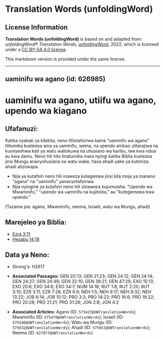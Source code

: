 # Translation Words (unfoldingWord)

## License Information

**Translation Words (unfoldingWord)** is based on and adapted from: _unfoldingWord® Translation Words_, [unfoldingWord](https://unfoldingword.org/utw), 2022, which is licensed under a [CC BY-SA 4.0 license](https://creativecommons.org/licenses/by-sa/4.0/legalcode.en).

This markdown version is provided under the same license.



--------------------------------

## uaminifu wa agano (id: 626985)

uaminifu wa agano, utiifu wa agano, upendo wa kiagano
=====================================================

Ufafanuzi:
----------

Katika nyakati za kibiblia, neno lililotafsiriwa kama "uaminifu wa agano" lilitumika kuelezea aina ya uaminifu, wema, na upendo ambao ulitarajiwa na kuonyeshwa kati ya watu waliokuwa na uhusiano wa karibu, iwe kwa ndoa au kwa damu. Neno hili hilo linatumika mara nyingi katika Biblia kuelezea jinsi Mungu anavyohusiana na watu wake, hasa ahadi yake ya kutimiza ahadi alizowapa.

* Njia ya kutafsiri neno hili inaweza kutegemea jinsi kila moja ya maneno "agano" na "uaminifu" yanavyotafsiriwa.
* Njia nyingine za kutafsiri neno hili zinaweza kujumuisha: "Upendo wa Mwaminifu," "upendo wa uaminifu na kujitolea," au "kutegemewa kwa upendo."

(Tazama pia: agano, Mwaminifu, neema, Israeli, watu wa Mungu, ahadi)

Marejeleo ya Biblia:
--------------------

* [Ezra 3:11](https://ref.ly/Ezra3:11)
* [Hesabu 14:18](https://ref.ly/Num14:18)

Data ya Neno:
-------------

* Strong's: H2617

* **Associated Passages:** GEN 20:13; GEN 21:23; GEN 24:12; GEN 24:14; GEN 24:27; GEN 24:49; GEN 32:10; GEN 39:21; GEN 47:29; EXO 15:13; EXO 20:6; EXO 34:6; EXO 34:7; NUM 14:18; RUT 1:8; RUT 2:20; RUT 3:10; EZR 3:11; EZR 7:28; EZR 9:9; NEH 1:5; NEH 9:17; NEH 9:32; NEH 13:22; JOB 6:14; JOB 10:12; PRO 3:3; PRO 14:22; PRO 16:6; PRO 19:22; PRO 20:28; PRO 21:21; PRO 31:26; JON 2:8; JON 4:2
* **Associated Articles:** Agano (ID: `575423@UWTranslationWords`); Mwaminifu (ID: `575470@UWTranslationWords`); Israeli (ID: `575546@UWTranslationWords`); Watu wa Mungu (ID: `575632@UWTranslationWords`); Ahadi (ID: `575651@UWTranslationWords`); Neema (ID: `627077@UWTranslationWords`)

